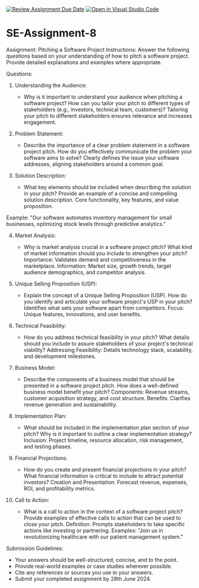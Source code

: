 [![Review Assignment Due Date](https://classroom.github.com/assets/deadline-readme-button-22041afd0340ce965d47ae6ef1cefeee28c7c493a6346c4f15d667ab976d596c.svg)](https://classroom.github.com/a/4bgukiqw)
[![Open in Visual Studio Code](https://classroom.github.com/assets/open-in-vscode-2e0aaae1b6195c2367325f4f02e2d04e9abb55f0b24a779b69b11b9e10269abc.svg)](https://classroom.github.com/online_ide?assignment_repo_id=15420786&assignment_repo_type=AssignmentRepo)
# SE-Assignment-8
 Assignment: Pitching a Software Project
 Instructions:
Answer the following questions based on your understanding of how to pitch a software project. Provide detailed explanations and examples where appropriate.

 Questions:

1. Understanding the Audience:
   - Why is it important to understand your audience when pitching a software project? How can you tailor your pitch to different types of stakeholders (e.g., investors, technical team, customers)?
Tailoring your pitch to different stakeholders ensures relevance and increases engagement.

2. Problem Statement:
   - Describe the importance of a clear problem statement in a software project pitch. How do you effectively communicate the problem your software aims to solve?
 Clearly defines the issue your software addresses, aligning stakeholders around a common goal.

3. Solution Description:
   - What key elements should be included when describing the solution in your pitch? Provide an example of a concise and compelling solution description.
Core functionality, key features, and value proposition.

Example: "Our software automates inventory management for small businesses, optimizing stock levels through predictive analytics."

4. Market Analysis:
   - Why is market analysis crucial in a software project pitch? What kind of market information should you include to strengthen your pitch?
Importance: Validates demand and competitiveness in the marketplace.
Information: Market size, growth trends, target audience demographics, and competitor analysis.

5. Unique Selling Proposition (USP):
   - Explain the concept of a Unique Selling Proposition (USP). How do you identify and articulate your software project's USP in your pitch?
Identifies what sets your software apart from competitors.
Focus: Unique features, innovations, and user benefits.

6. Technical Feasibility:
   - How do you address technical feasibility in your pitch? What details should you include to assure stakeholders of your project's technical viability?
Addressing Feasibility: Details technology stack, scalability, and development milestones.

7. Business Model:
   - Describe the components of a business model that should be presented in a software project pitch. How does a well-defined business model benefit your pitch?
Components: Revenue streams, customer acquisition strategy, and cost structure.
Benefits: Clarifies revenue generation and sustainability.

8. Implementation Plan:
   - What should be included in the implementation plan section of your pitch? Why is it important to outline a clear implementation strategy?
Inclusion: Project timeline, resource allocation, risk management, and testing phases.

9. Financial Projections:
   - How do you create and present financial projections in your pitch? What financial information is critical to include to attract potential investors?
Creation and Presentation: Forecast revenue, expenses, ROI, and profitability metrics.

10. Call to Action:
    - What is a call to action in the context of a software project pitch? Provide examples of effective calls to action that can be used to close your pitch.
 Definition: Prompts stakeholders to take specific actions like investing or partnering.
Examples: "Join us in revolutionizing healthcare with our patient management system."

 Submission Guidelines:
- Your answers should be well-structured, concise, and to the point.
- Provide real-world examples or case studies wherever possible.
- Cite any references or sources you use in your answers.
- Submit your completed assignment by 28th June 2024.


